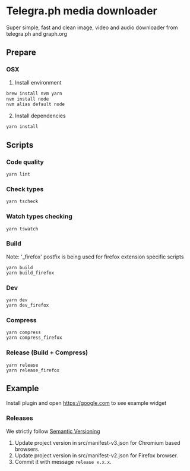 # Telegra.ph media downloader

Super simple, fast and clean image, video and audio downloader from telegra.ph and graph.org

## Prepare

### OSX

1. Install environment

```bash
brew install nvm yarn
nvm install node
nvm alias default node
```

2. Install dependencies

```
yarn install
```

## Scripts

### Code quality

```
yarn lint
```

### Check types

```
yarn tscheck
```

### Watch types checking

```
yarn tswatch
```

### Build

Note: '\_firefox' postfix is being used for firefox extension specific scripts

```
yarn build
yarn build_firefox
```

### Dev

```
yarn dev
yarn dev_firefox
```

### Compress

```
yarn compress
yarn compress_firefox
```

### Release (Build + Compress)

```
yarn release
yarn release_firefox
```

## Example

Install plugin and open https://google.com to see example widget

### Releases

We strictly follow [Semantic Versioning](http://semver.org/)

1. Update project version in src/manifest-v3.json for Chromium based browsers.
2. Update project version in src/manifest-v2.json for Firefox browser.
3. Commit it with message `release x.x.x`.
